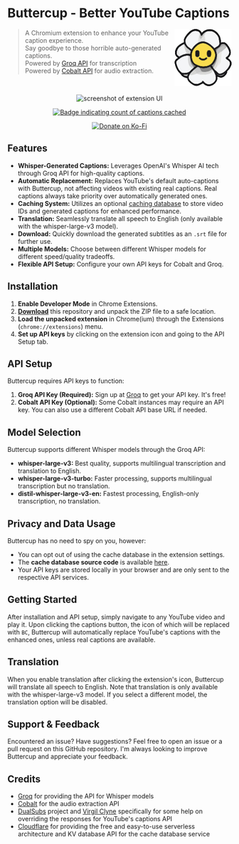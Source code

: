 # Buttercup - Better YouTube Captions

<img src="icons/icon128.png" alt="Buttercup" height="128" align="right"/>

> A Chromium extension to enhance your YouTube caption experience.  
> Say goodbye to those horrible auto-generated captions.  
> Powered by [Groq API](https://groq.com/) for transcription  
> Powered by [Cobalt API](https://github.com/imputnet/cobalt) for audio extraction.

<br>
<p align="center">
  <img src="https://github.com/user-attachments/assets/c27529cb-5f45-40ef-8ad3-8a1b8aca6e33" alt="screenshot of extension UI"/>
  <div align="center">	
  
[![Badge indicating count of captions cached](https://img.shields.io/badge/dynamic/json?url=https://buttercup.igerman.cc/api/status&query=%24.count&style=for-the-badge&label=Captions%20cached&color=%23ff5d5b)](https://buttercup.igerman.cc)
    
  </div>
  <div align="center">	
  
[<img src="https://cdn.prod.website-files.com/5c14e387dab576fe667689cf/670f5a0171bfb928b21a7e00_support_me_on_kofi_beige-p-500.png" alt='Donate on Ko-Fi' height="48">](//ko-fi.com/vizzy)
    
  </div>
</p>
<!-- ![image](https://github.com/user-attachments/assets/c27529cb-5f45-40ef-8ad3-8a1b8aca6e33) -->

## Features

- **Whisper-Generated Captions:** Leverages OpenAI's Whisper AI tech through Groq API for high-quality captions.
- **Automatic Replacement:** Replaces YouTube's default auto-captions with Buttercup, not affecting videos with existing real captions. Real captions always take priority over automatically generated ones.
- **Caching System:** Utilizes an optional [caching database](https://buttercup.igerman.cc) to store video IDs and generated captions for enhanced performance.
- **Translation:** Seamlessly translate all speech to English (only available with the whisper-large-v3 model).
- **Download:** Quickly download the generated subtitles as an `.srt` file for further use.
- **Multiple Models:** Choose between different Whisper models for different speed/quality tradeoffs.
- **Flexible API Setup:** Configure your own API keys for Cobalt and Groq.

## Installation

1. **Enable Developer Mode** in Chrome Extensions.
2. **[Download](https://github.com/iGerman00/buttercup-chrome/archive/refs/heads/main.zip)** this repository and unpack the ZIP file to a safe location.
3. **Load the unpacked extension** in Chrome(ium) through the Extensions (`chrome://extensions`) menu.
4. **Set up API keys** by clicking on the extension icon and going to the API Setup tab.

## API Setup

Buttercup requires API keys to function:

1. **Groq API Key (Required):** Sign up at [Groq](https://console.groq.com/) to get your API key. It's free!
2. **Cobalt API Key (Optional):** Some Cobalt instances may require an API key. You can also use a different Cobalt API base URL if needed.

## Model Selection

Buttercup supports different Whisper models through the Groq API:

- **whisper-large-v3:** Best quality, supports multilingual transcription and translation to English.
- **whisper-large-v3-turbo:** Faster processing, supports multilingual transcription but no translation.
- **distil-whisper-large-v3-en:** Fastest processing, English-only transcription, no translation.

## Privacy and Data Usage

Buttercup has no need to spy on you, however:
- You can opt out of using the cache database in the extension settings.
- The **cache database source code** is available [here](https://gist.github.com/iGerman00/0e21d4b957f1a4917f5bbb817136b83a).
- Your API keys are stored locally in your browser and are only sent to the respective API services.

## Getting Started

After installation and API setup, simply navigate to any YouTube video and play it. 
Upon clicking the captions button, the icon of which will be replaced with `BC`, Buttercup will automatically replace YouTube's captions with the enhanced ones, unless real captions are available.

## Translation

When you enable translation after clicking the extension's icon, Buttercup will translate all speech to English. Note that translation is only available with the whisper-large-v3 model. If you select a different model, the translation option will be disabled.

## Support & Feedback

Encountered an issue? Have suggestions? Feel free to open an issue or a pull request on this GitHub repository. I'm always looking to improve Buttercup and appreciate your feedback.

## Credits

- [Groq](https://groq.com/) for providing the API for Whisper models
- [Cobalt](https://github.com/imputnet/cobalt) for the audio extraction API
- [DualSubs](https://github.com/DualSubs) project and [Virgil Clyne](https://github.com/VirgilClyne) specifically for some help on overriding the responses for YouTube's captions API
- [Cloudflare](https://cloudflare.com/) for providing the free and easy-to-use serverless architecture and KV database API for the cache database service
